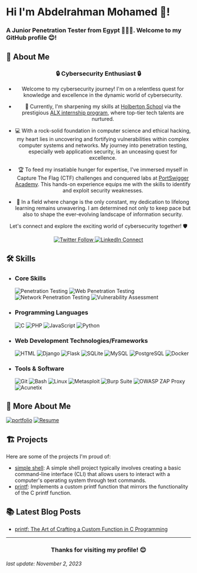 # Hi I'm Abdelrahman Mohamed 👋!
### A Junior Penetration Tester from Egypt 👨🏻‍💻. Welcome to my GitHub profile 😊!



## 🚀 About Me

<h3 align="center">🔒 Cybersecurity Enthusiast 🔒</h3>

- <p align="center">
  Welcome to my cybersecurity journey! I'm on a relentless quest for knowledge and excellence in the dynamic world of cybersecurity.
</p>

- <p align="center">
  🚀 Currently, I'm sharpening my skills at <a href="https://www.holbertonschool.com/about-holberton">Holberton School</a> via the prestigious <a href="https://www.alxafrica.com/about/">ALX internship program</a>, where top-tier tech talents are nurtured.
</p>

- <p align="center">
  💻 With a rock-solid foundation in computer science and ethical hacking, my heart lies in uncovering and fortifying vulnerabilities within complex computer systems and networks. My journey into penetration testing, especially web application security, is an unceasing quest for excellence.
</p>

- <p align="center">
  🏆 To feed my insatiable hunger for expertise, I've immersed myself in Capture The Flag (CTF) challenges and conquered labs at <a href="https://portswigger.net/">PortSwigger Academy</a>. This hands-on experience equips me with the skills to identify and exploit security weaknesses.
</p>

- <p align="center">
  🌟 In a field where change is the only constant, my dedication to lifelong learning remains unwavering. I am determined not only to keep pace but also to shape the ever-evolving landscape of information security.
</p>

<p align="center">
  Let's connect and explore the exciting world of cybersecurity together! 🛡️
</p>

<p align="center">
  <a href="https://twitter.com/HackerSa3edy">
    <img src="https://img.shields.io/badge/Twitter-Follow-1DA1F2?logo=twitter&style=for-the-badge" alt="Twitter Follow">
  </a>
  <a href="https://www.linkedin.com/in/abdelrahmanm0/">
    <img src="https://img.shields.io/badge/LinkedIn-Connect-0A66C2?logo=linkedin&style=for-the-badge" alt="LinkedIn Connect">
  </a>
</p>



## 🛠 Skills
- ### Core Skills
	![Penetration Testing](https://img.shields.io/badge/Penetration_Testing-1F425D?style=for-the-badge&logoColor=white)
	![Web Penetration Testing](https://img.shields.io/badge/Web_Penetration_Testing-1F425D?style=for-the-badge&logoColor=white)
	![Network Penetration Testing](https://img.shields.io/badge/Network_Penetration_Testing-1F425D?style=for-the-badge&logoColor=white)
	![Vulnerability Assessment](https://img.shields.io/badge/Vulnerability_Assessment-1F425D?style=for-the-badge)


- ### Programming Languages
	![C](https://img.shields.io/badge/C-A8B9CC?style=for-the-badge&logo=c&logoColor=black)
	![PHP](https://img.shields.io/badge/PHP-777BB4?style=for-the-badge&logo=php&logoColor=white)
	![JavaScript](https://img.shields.io/badge/JavaScript-F7DF1E?style=for-the-badge&logo=javascript&logoColor=black)
	![Python](https://img.shields.io/badge/Python-3776AB?style=for-the-badge&logo=python&logoColor=white)



- ### Web Development Technologies/Frameworks
	![HTML](https://img.shields.io/badge/HTML-E34F26?style=for-the-badge&logo=html5&logoColor=white)
	![Django](https://img.shields.io/badge/Django-092E20?style=for-the-badge&logo=django&logoColor=white)
	![Flask](https://img.shields.io/badge/Flask-000000?style=for-the-badge&logo=flask&logoColor=white)
	![SQLite](https://img.shields.io/badge/SQLite-003B57?style=for-the-badge&logo=sqlite&logoColor=white)
	![MySQL](https://img.shields.io/badge/MySQL-4479A1?style=for-the-badge&logo=mysql&logoColor=white)
	![PostgreSQL](https://img.shields.io/badge/PostgreSQL-336791?style=for-the-badge&logo=postgresql&logoColor=white)
	![Docker](https://img.shields.io/badge/Docker-2496ED?style=for-the-badge&logo=docker&logoColor=white)



- ### Tools & Software
	![Git](https://img.shields.io/badge/Git-F05032?style=for-the-badge&logo=git&logoColor=white)
	![Bash](https://img.shields.io/badge/Bash-4EAA25?style=for-the-badge&logo=gnu-bash&logoColor=white)
	![Linux](https://img.shields.io/badge/Linux-FCC624?style=for-the-badge&logo=linux&logoColor=black)
	![Metasploit](https://img.shields.io/badge/Metasploit-239120?style=for-the-badge&logo=metasploit&logoColor=white)
	![Burp Suite](https://img.shields.io/badge/Burp_Suite-FF6347?style=for-the-badge&logo=burpsuite&logoColor=white)
	![OWASP ZAP Proxy](https://img.shields.io/badge/OWASP_ZAP_Proxy-404D59?style=for-the-badge&logo=owasp&logoColor=white)
	![Acunetix](https://img.shields.io/badge/Acunetix-000000?style=for-the-badge&logo=acunetix&logoColor=white)




## 🔗 More About Me
[![portfolio](https://img.shields.io/badge/my_portfolio-000?style=for-the-badge&logo=ko-fi&logoColor=white)](#SOON)
[![Resume](https://img.shields.io/badge/Resume-1F425D?style=for-the-badge)](https://drive.google.com/file/d/1J8_IDoVvOSbI5kp97lKF6pt2QZbfDepH/view?usp=drive_link)




## 🏗️ Projects

Here are some of the projects I'm proud of:

- [simple shell](https://github.com/hackerSa3edy/simple_shell): A simple shell project typically involves creating a basic command-line interface (CLI) that allows users to interact with a computer's operating system through text commands.
- [printf](https://github.com/Tahani-Saber/printf): Implements a custom printf function that mirrors the functionality of the C printf function.



## 📚 Latest Blog Posts
- [printf: The Art of Crafting a Custom Function in C Programming](#SOON)

---
<h3 align="center">Thanks for visiting my profile! 😊</h3>

###### last update: November 2, 2023
